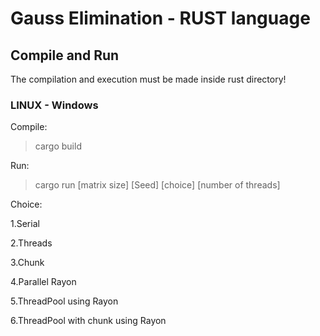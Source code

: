 # Gauss Elimination - RUST language


## Compile and Run

The compilation and execution must be made inside rust directory!

### LINUX - Windows
Compile:

>	cargo build

Run:

>	cargo run [matrix size] [Seed] [choice] [number of threads]

Choice:

1.Serial

2.Threads

3.Chunk

4.Parallel Rayon

5.ThreadPool using Rayon

6.ThreadPool with chunk using Rayon
